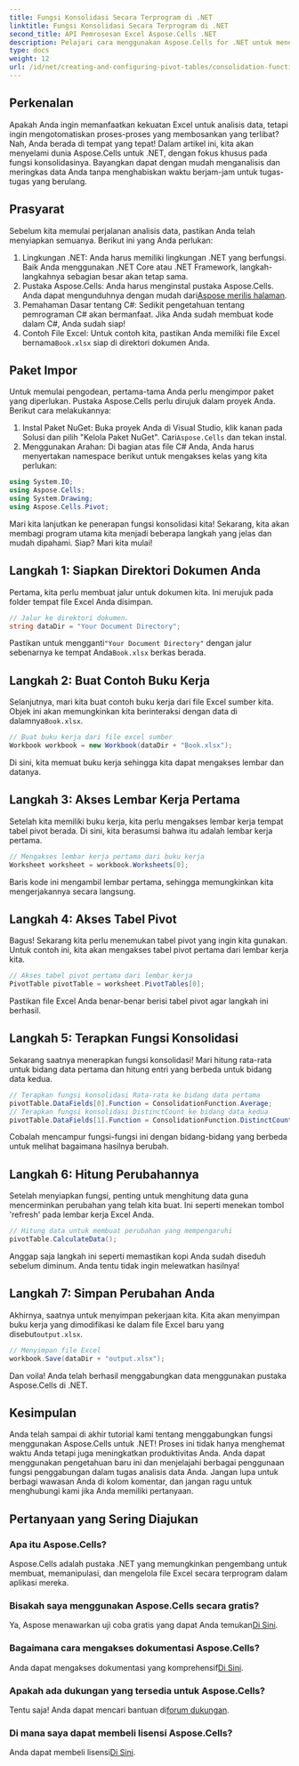 ```yaml
---
title: Fungsi Konsolidasi Secara Terprogram di .NET
linktitle: Fungsi Konsolidasi Secara Terprogram di .NET
second_title: API Pemrosesan Excel Aspose.Cells .NET
description: Pelajari cara menggunakan Aspose.Cells for .NET untuk menerapkan fungsi konsolidasi secara terprogram. Otomatiskan tugas analisis data Anda secara efisien.
type: docs
weight: 12
url: /id/net/creating-and-configuring-pivot-tables/consolidation-functions/
---
```

## Perkenalan
Apakah Anda ingin memanfaatkan kekuatan Excel untuk analisis data, tetapi ingin mengotomatiskan proses-proses yang membosankan yang terlibat? Nah, Anda berada di tempat yang tepat! Dalam artikel ini, kita akan menyelami dunia Aspose.Cells untuk .NET, dengan fokus khusus pada fungsi konsolidasinya. Bayangkan dapat dengan mudah menganalisis dan meringkas data Anda tanpa menghabiskan waktu berjam-jam untuk tugas-tugas yang berulang.
## Prasyarat
Sebelum kita memulai perjalanan analisis data, pastikan Anda telah menyiapkan semuanya. Berikut ini yang Anda perlukan:
1. Lingkungan .NET: Anda harus memiliki lingkungan .NET yang berfungsi. Baik Anda menggunakan .NET Core atau .NET Framework, langkah-langkahnya sebagian besar akan tetap sama.
2.  Pustaka Aspose.Cells: Anda harus menginstal pustaka Aspose.Cells. Anda dapat mengunduhnya dengan mudah dari[Aspose merilis halaman](https://releases.aspose.com/cells/net/).
3. Pemahaman Dasar tentang C#: Sedikit pengetahuan tentang pemrograman C# akan bermanfaat. Jika Anda sudah membuat kode dalam C#, Anda sudah siap!
4. Contoh File Excel: Untuk contoh kita, pastikan Anda memiliki file Excel bernama`Book.xlsx` siap di direktori dokumen Anda.
## Paket Impor
Untuk memulai pengodean, pertama-tama Anda perlu mengimpor paket yang diperlukan. Pustaka Aspose.Cells perlu dirujuk dalam proyek Anda. Berikut cara melakukannya:
1.  Instal Paket NuGet: Buka proyek Anda di Visual Studio, klik kanan pada Solusi dan pilih "Kelola Paket NuGet". Cari`Aspose.Cells` dan tekan instal.
2. Menggunakan Arahan: Di bagian atas file C# Anda, Anda harus menyertakan namespace berikut untuk mengakses kelas yang kita perlukan:
```csharp
using System.IO;
using Aspose.Cells;
using System.Drawing;
using Aspose.Cells.Pivot;
```
Mari kita lanjutkan ke penerapan fungsi konsolidasi kita!
Sekarang, kita akan membagi program utama kita menjadi beberapa langkah yang jelas dan mudah dipahami. Siap? Mari kita mulai!
## Langkah 1: Siapkan Direktori Dokumen Anda
Pertama, kita perlu membuat jalur untuk dokumen kita. Ini merujuk pada folder tempat file Excel Anda disimpan.
```csharp
// Jalur ke direktori dokumen.
string dataDir = "Your Document Directory";
```
 Pastikan untuk mengganti`"Your Document Directory"` dengan jalur sebenarnya ke tempat Anda`Book.xlsx` berkas berada.
## Langkah 2: Buat Contoh Buku Kerja
Selanjutnya, mari kita buat contoh buku kerja dari file Excel sumber kita. Objek ini akan memungkinkan kita berinteraksi dengan data di dalamnya`Book.xlsx`.
```csharp
// Buat buku kerja dari file excel sumber
Workbook workbook = new Workbook(dataDir + "Book.xlsx");
```
Di sini, kita memuat buku kerja sehingga kita dapat mengakses lembar dan datanya.
## Langkah 3: Akses Lembar Kerja Pertama
Setelah kita memiliki buku kerja, kita perlu mengakses lembar kerja tempat tabel pivot berada. Di sini, kita berasumsi bahwa itu adalah lembar kerja pertama.
```csharp
// Mengakses lembar kerja pertama dari buku kerja
Worksheet worksheet = workbook.Worksheets[0];
```
Baris kode ini mengambil lembar pertama, sehingga memungkinkan kita mengerjakannya secara langsung.
## Langkah 4: Akses Tabel Pivot
Bagus! Sekarang kita perlu menemukan tabel pivot yang ingin kita gunakan. Untuk contoh ini, kita akan mengakses tabel pivot pertama dari lembar kerja kita.
```csharp
// Akses tabel pivot pertama dari lembar kerja
PivotTable pivotTable = worksheet.PivotTables[0];
```
Pastikan file Excel Anda benar-benar berisi tabel pivot agar langkah ini berhasil.
## Langkah 5: Terapkan Fungsi Konsolidasi
Sekarang saatnya menerapkan fungsi konsolidasi! Mari hitung rata-rata untuk bidang data pertama dan hitung entri yang berbeda untuk bidang data kedua.
```csharp
// Terapkan fungsi konsolidasi Rata-rata ke bidang data pertama
pivotTable.DataFields[0].Function = ConsolidationFunction.Average;
// Terapkan fungsi konsolidasi DistinctCount ke bidang data kedua
pivotTable.DataFields[1].Function = ConsolidationFunction.DistinctCount;
```
Cobalah mencampur fungsi-fungsi ini dengan bidang-bidang yang berbeda untuk melihat bagaimana hasilnya berubah.
## Langkah 6: Hitung Perubahannya
Setelah menyiapkan fungsi, penting untuk menghitung data guna mencerminkan perubahan yang telah kita buat. Ini seperti menekan tombol 'refresh' pada lembar kerja Excel Anda.
```csharp
// Hitung data untuk membuat perubahan yang mempengaruhi
pivotTable.CalculateData();
```
Anggap saja langkah ini seperti memastikan kopi Anda sudah diseduh sebelum diminum. Anda tentu tidak ingin melewatkan hasilnya!
## Langkah 7: Simpan Perubahan Anda
 Akhirnya, saatnya untuk menyimpan pekerjaan kita. Kita akan menyimpan buku kerja yang dimodifikasi ke dalam file Excel baru yang disebut`output.xlsx`.
```csharp
// Menyimpan file Excel
workbook.Save(dataDir + "output.xlsx");
```
Dan voila! Anda telah berhasil menggabungkan data menggunakan pustaka Aspose.Cells di .NET.
## Kesimpulan
Anda telah sampai di akhir tutorial kami tentang menggabungkan fungsi menggunakan Aspose.Cells untuk .NET! Proses ini tidak hanya menghemat waktu Anda tetapi juga meningkatkan produktivitas Anda. Anda dapat menggunakan pengetahuan baru ini dan menjelajahi berbagai penggunaan fungsi penggabungan dalam tugas analisis data Anda. Jangan lupa untuk berbagi wawasan Anda di kolom komentar, dan jangan ragu untuk menghubungi kami jika Anda memiliki pertanyaan.
## Pertanyaan yang Sering Diajukan
### Apa itu Aspose.Cells?
Aspose.Cells adalah pustaka .NET yang memungkinkan pengembang untuk membuat, memanipulasi, dan mengelola file Excel secara terprogram dalam aplikasi mereka.
### Bisakah saya menggunakan Aspose.Cells secara gratis?
 Ya, Aspose menawarkan uji coba gratis yang dapat Anda temukan[Di Sini](https://releases.aspose.com).
### Bagaimana cara mengakses dokumentasi Aspose.Cells?
 Anda dapat mengakses dokumentasi yang komprehensif[Di Sini](https://reference.aspose.com/cells/net/).
### Apakah ada dukungan yang tersedia untuk Aspose.Cells?
 Tentu saja! Anda dapat mencari bantuan di[forum dukungan](https://forum.aspose.com/c/cells/9).
### Di mana saya dapat membeli lisensi Aspose.Cells?
 Anda dapat membeli lisensi[Di Sini](https://purchase.aspose.com/buy).